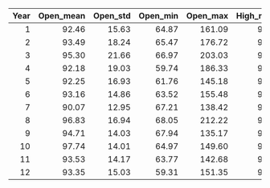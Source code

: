 |   Year |   Open_mean |   Open_std |   Open_min |   Open_max |   High_mean |   High_std |   High_min |   High_max |   Low_mean |   Low_std |   Low_min |   Low_max |   Close_mean |   Close_std |   Close_min |   Close_max |
|-------:|------------:|-----------:|-----------:|-----------:|------------:|-----------:|-----------:|-----------:|-----------:|----------:|----------:|----------:|-------------:|------------:|------------:|------------:|
|      1 |       92.46 |      15.63 |      64.87 |     161.09 |       94.37 |      17.63 |      64.87 |     172.82 |      90.69 |     14.23 |     64.87 |    153.26 |        92.23 |       15.78 |       64.87 |      157.69 |
|      2 |       93.49 |      18.24 |      65.47 |     176.72 |       95.39 |      20.70 |      65.47 |     203.73 |      91.39 |     16.43 |     65.47 |    165.35 |        93.13 |       18.58 |       65.47 |      180.61 |
|      3 |       95.30 |      21.66 |      66.97 |     203.03 |       97.38 |      23.56 |      66.97 |     209.76 |      92.94 |     19.51 |     66.97 |    187.27 |        94.89 |       21.59 |       66.97 |      207.59 |
|      4 |       92.18 |      19.03 |      59.74 |     186.33 |       94.01 |      20.57 |      59.74 |     189.03 |      90.30 |     17.21 |     59.74 |    152.01 |        91.88 |       18.60 |       59.74 |      170.92 |
|      5 |       92.25 |      16.93 |      61.76 |     145.18 |       93.95 |      17.99 |      61.76 |     151.50 |      90.54 |     16.14 |     61.76 |    145.12 |        91.79 |       16.79 |       61.76 |      146.28 |
|      6 |       93.16 |      14.86 |      63.52 |     155.48 |       94.76 |      16.11 |      63.52 |     172.21 |      91.49 |     13.79 |     63.52 |    140.15 |        92.98 |       14.83 |       63.52 |      151.60 |
|      7 |       90.07 |      12.95 |      67.21 |     138.42 |       91.57 |      14.02 |      67.21 |     149.60 |      88.57 |     12.07 |     67.21 |    133.82 |        89.94 |       12.92 |       67.21 |      139.54 |
|      8 |       96.83 |      16.94 |      68.05 |     212.22 |       98.89 |      18.72 |      68.05 |     212.22 |      94.68 |     14.86 |     68.05 |    148.68 |        96.61 |       16.63 |       68.05 |      173.32 |
|      9 |       94.71 |      14.03 |      67.94 |     135.17 |       96.50 |      15.52 |      67.94 |     146.31 |      92.86 |     12.50 |     67.94 |    128.46 |        94.40 |       13.78 |       67.94 |      138.93 |
|     10 |       97.74 |      14.01 |      64.97 |     149.60 |       99.43 |      15.11 |      64.97 |     154.99 |      96.14 |     13.35 |     64.97 |    144.55 |        97.52 |       14.15 |       64.97 |      152.01 |
|     11 |       93.53 |      14.17 |      63.77 |     142.68 |       95.07 |      15.36 |      63.77 |     161.76 |      91.98 |     13.39 |     63.77 |    140.44 |        93.28 |       14.24 |       63.77 |      149.74 |
|     12 |       93.35 |      15.03 |      59.31 |     151.35 |       95.33 |      16.63 |      62.71 |     168.37 |      91.78 |     13.70 |     59.31 |    144.19 |        93.46 |       15.07 |       62.71 |      156.10 |